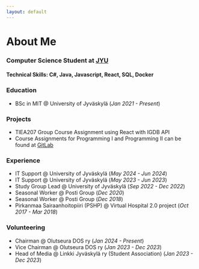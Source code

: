```yaml
---
layout: default
---
```

# About Me
### Computer Science Student at [JYU](https://www.jyu.fi/en)

#### Technical Skills: C#, Java, Javascript, React, SQL, Docker

### Education
- BSc in MIT @ University of Jyväskylä (_Jan 2021 - Present_)

### Projects
- TIEA207 Group Course Assignment using React with IGDB API
- Course Assignments for Programming I and Programming II can be found at [GitLab](https://www.jyu.fi/en)

### Experience
- IT Support @ University of Jyväskylä (_May 2024 - Jun 2024_)
- IT Support @ University of Jyväskylä (_May 2023 - Jun 2023_)
- Study Group Lead @ University of Jyväskylä (_Sep 2022 - Dec 2022_)
- Seasonal Worker @ Posti Group (_Dec 2020_)
- Seasonal Worker @ Posti Group (_Dec 2018_)
- Pirkanmaa Sairaanhoitopiiri (PSHP) @ Virtual Hospital 2.0 project (_Oct 2017 - Mar 2018_)

### Volunteering
- Chairman @ Olutseura DOS ry (_Jan 2024 - Present_)
- Vice Chairman @ Olutseura DOS ry (_Jan 2023 - Dec 2023_)
- Head of Media @ Linkki Jyväskylä ry (Student Association) (_Jan 2023 - Dec 2023_)
